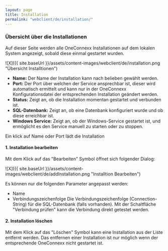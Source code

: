 ```yaml
---
layout: page
title: Installation
permalink: "webclient/de/installation/"
---
```


### Übersicht über die Installationen

Auf dieser Seite werden alle OneConnexx Installationen auf dem lokalen System angezeigt, sobald diese einmal gestartet wurden.

![X]({{ site.baseUrl }}/assets/content-images/webclient/de/installation.png "Übersicht Installtionen")  


* __Name:__ Der Name der Installation kann nach belieben gewählt werden.
* __Port:__ Der Port über welchen der Service ansprechbar ist, dieser wird automatisch ermittelt und kann nur in der OneConnexx Konfigurationsdatei der entsprechenden Installation geändert werden.
* __Status:__ Zeigt an, ob die Installation momentan gestartet und verbunden ist.
* __SQL-Datenbank:__ Zeigt an, ob eine Datenbank konfiguriert wurde und ob diese erreichbar ist.
* __Windows Service:__ Zeigt an, ob der Windows-Service gestartet ist, und ermöglicht es den Service manuell zu starten oder zu stoppen.

Ein klick auf Name oder Port lädt die Installation	
	

#### 1. Installation bearbeiten

Mit dem Klick auf das "Bearbeiten" Symbol öffnet sich folgender Dialog:

 ![X]({{ site.baseUrl }}/assets/content-images/webclient/de/addInstallation.png "Installtion Bearbeiten") 
 
Es können nur die folgenden Parameter angepasst werden:

 * Name
 * Verbindungszeichenfolge
 Die Verbindungszeichenfolge (Connection-String) für die SQL-Datenbank (falls vorhanden). Mit der Schaltfläche "Verbindung prüfen" kann die Verbindung direkt getestet werden.
 
#### 2. Installation löschen
 
Mit dem Klick auf das "Löschen" Symbol kann eine Installation aus der Liste entfernt werden. Das entfernen einer Installation ist nur möglich wenn der entsprechende OneConnexx nicht gestartet ist.
